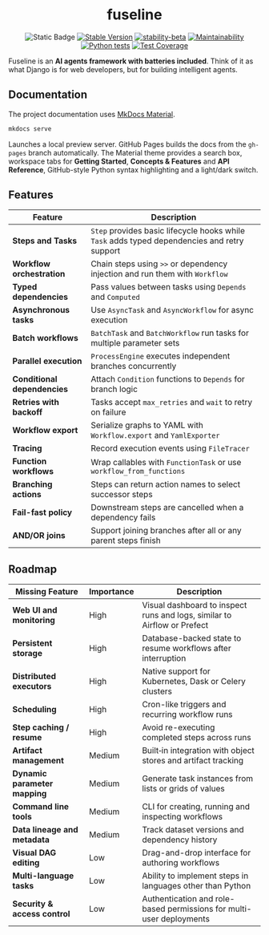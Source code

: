 <div align="center">

# fuseline

![Static Badge](https://img.shields.io/badge/Python-%3E%3D3.10-blue?logo=python&logoColor=white)
[![Stable Version](https://img.shields.io/pypi/v/fuseline?color=blue)](https://pypi.org/project/fuseline/)
[![stability-beta](https://img.shields.io/badge/stability-beta-33bbff.svg)](https://github.com/mkenney/software-guides/blob/master/STABILITY-BADGES.md#beta)
[![Maintainability](https://api.codeclimate.com/v1/badges/ffcc038906c2c7e2274f/maintainability)](https://codeclimate.com/github/jsam/fuseline/maintainability)
[![Python tests](https://github.com/jsam/fuseline/actions/workflows/python-tests.yml/badge.svg?branch=main)](https://github.com/jsam/fuseline/actions/workflows/python-tests.yml)
[![Test Coverage](https://api.codeclimate.com/v1/badges/ffcc038906c2c7e2274f/test_coverage)](https://codeclimate.com/github/jsam/fuseline/test_coverage)
</div>

Fuseline is an **AI agents framework with batteries included**. Think of it as
what Django is for web developers, but for building intelligent agents.

## Documentation

The project documentation uses [MkDocs Material](https://squidfunk.github.io/mkdocs-material/).

```bash
mkdocs serve
```

Launches a local preview server. GitHub Pages builds the docs from the
`gh-pages` branch automatically. The Material theme provides a search box,
workspace tabs for **Getting Started**, **Concepts & Features** and
**API Reference**, GitHub-style Python syntax highlighting and a
light/dark switch.
## Features

| Feature | Description |
|---------|-------------|
| **Steps and Tasks** | `Step` provides basic lifecycle hooks while `Task` adds typed dependencies and retry support |
| **Workflow orchestration** | Chain steps using `>>` or dependency injection and run them with `Workflow` |
| **Typed dependencies** | Pass values between tasks using `Depends` and `Computed` |
| **Asynchronous tasks** | Use `AsyncTask` and `AsyncWorkflow` for async execution |
| **Batch workflows** | `BatchTask` and `BatchWorkflow` run tasks for multiple parameter sets |
| **Parallel execution** | `ProcessEngine` executes independent branches concurrently |
| **Conditional dependencies** | Attach `Condition` functions to `Depends` for branch logic |
| **Retries with backoff** | Tasks accept `max_retries` and `wait` to retry on failure |
| **Workflow export** | Serialize graphs to YAML with `Workflow.export` and `YamlExporter` |
| **Tracing** | Record execution events using `FileTracer` |
| **Function workflows** | Wrap callables with `FunctionTask` or use `workflow_from_functions` |
| **Branching actions** | Steps can return action names to select successor steps |
| **Fail-fast policy** | Downstream steps are cancelled when a dependency fails |
| **AND/OR joins** | Support joining branches after all or any parent steps finish |

## Roadmap

| Missing Feature | Importance | Description |
|-----------------|------------|-------------|
| **Web UI and monitoring** | High | Visual dashboard to inspect runs and logs, similar to Airflow or Prefect |
| **Persistent storage** | High | Database-backed state to resume workflows after interruption |
| **Distributed executors** | High | Native support for Kubernetes, Dask or Celery clusters |
| **Scheduling** | High | Cron-like triggers and recurring workflow runs |
| **Step caching / resume** | High | Avoid re-executing completed steps across runs |
| **Artifact management** | Medium | Built‑in integration with object stores and artifact tracking |
| **Dynamic parameter mapping** | Medium | Generate task instances from lists or grids of values |
| **Command line tools** | Medium | CLI for creating, running and inspecting workflows |
| **Data lineage and metadata** | Medium | Track dataset versions and dependency history |
| **Visual DAG editing** | Low | Drag-and-drop interface for authoring workflows |
| **Multi-language tasks** | Low | Ability to implement steps in languages other than Python |
| **Security & access control** | Low | Authentication and role-based permissions for multi-user deployments |


